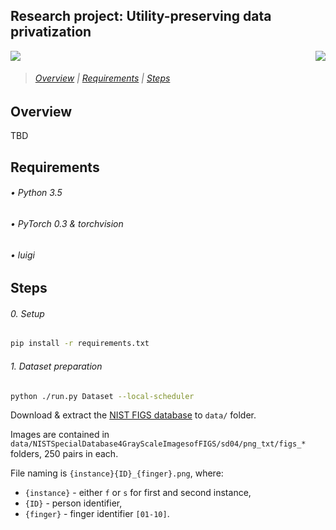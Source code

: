 ## Research project: Utility-preserving data privatization

<a href="https://circleci.com/gh/WUT-ML/privacy"><img src="https://circleci.com/gh/WUT-ML/privacy.svg?style=svg&circle-token=50a67db445aab324ef969f27d5fd365ff9b20b7d" align="right"></a>

<img src="http://forthebadge.com/images/badges/made-with-python.svg" />

> ###### [Overview](#overview) | [Requirements](#requirements) | [Steps](#steps) 


## Overview

TBD


## Requirements

###### • Python 3.5
###### • PyTorch 0.3 & torchvision
###### • luigi


## Steps

###### 0. Setup

```bash
pip install -r requirements.txt
```

###### 1. Dataset preparation

```bash
python ./run.py Dataset --local-scheduler
```

Download & extract the [NIST FIGS database](https://www.nist.gov/srd/nist-special-database-4) to `data/` folder.

Images are contained in `data/NISTSpecialDatabase4GrayScaleImagesofFIGS/sd04/png_txt/figs_*` folders, 250 pairs in each.

File naming is `{instance}{ID}_{finger}.png`, where:

- `{instance}` - either `f` or `s` for first and second instance,
- `{ID}` - person identifier,
- `{finger}` - finger identifier `[01-10]`.
